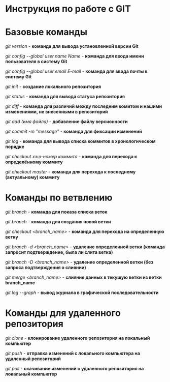 # Инструкция по работе с GIT

# Базовые команды

*git version* - **команда для вывода установленной версии Git**

*git config --global user.name Name* - **команда для ввода имени пользователя в систему Git**

*git config --global user.email E-mail* - **команда для ввода почты в систему Git**

*git init* - **создание локального репозитория**

*git status* - **команда для вывода статуса репозитория**

*git diff* - **команда для различий между последним комитом и нашими изменениями, не внесенными в репозиторий**

*git add (имя файла)* - **добавление файлу версионности**

*git commit -m "message"* - **команда для фиксации изменений**

*git log* - **команда для вывода списка коммитов в хронологическом порядке**

*git checkout хэш-номер коммита* - **команда для перехода к определённому коммиту**

*git checkout master* - **команда для перехода к последнему (актуальному) коммиту**

# Команды по ветвлению

*git branch* - **команда для показа списка веток**

*git branch <new branch>* - **команда для создания новой ветки**

*git checkout <branch_name>* - **команда для перехода на определенную ветку**

*git branch -d <branch_name>* - **удаление определенной ветки (команда запросит подтверждение, была ли слита ветка)**

*git branch -D <branch_name>* - **удаление определенной ветки (без запроса подтверждения о слиянии)**

*git merge <branch_name>* - **слияние данных в текущую ветки из ветки branch_name**

*git log --graph* - **вывод журнала в графической последовательности**

# Команды для удаленного репозитория

*git clone* - **клонирование удаленного репозитория на локальный компьютер**

*git push* - **отправка изменений с локального компьютера на удаленный репозиторий**

*git pull* - **скачивание изменений с удаленного репозитория на локальный компьютер**